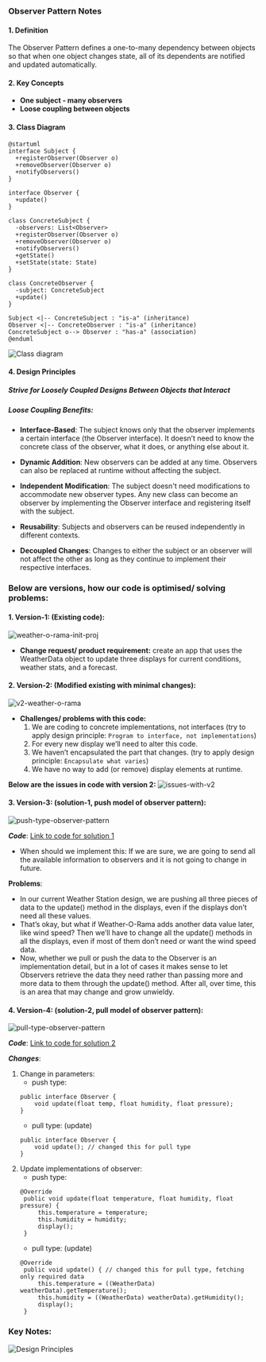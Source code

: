### Observer Pattern Notes

#### 1. Definition
The Observer Pattern defines a one-to-many dependency between objects so that when one object changes state, all of its dependents are notified and updated automatically.

#### 2. Key Concepts
- **One subject - many observers**
- **Loose coupling between objects**

#### 3. Class Diagram
```plantuml
@startuml
interface Subject {
  +registerObserver(Observer o)
  +removeObserver(Observer o)
  +notifyObservers()
}

interface Observer {
  +update()
}

class ConcreteSubject {
  -observers: List<Observer>
  +registerObserver(Observer o)
  +removeObserver(Observer o)
  +notifyObservers()
  +getState()
  +setState(state: State)
}

class ConcreteObserver {
  -subject: ConcreteSubject
  +update()
}

Subject <|-- ConcreteSubject : "is-a" (inheritance)
Observer <|-- ConcreteObserver : "is-a" (inheritance)
ConcreteSubject o--> Observer : "has-a" (association)
@enduml
```
![Class diagram](images/class-diagram-observer.png)

#### 4. Design Principles

##### Strive for Loosely Coupled Designs Between Objects that Interact

##### Loose Coupling Benefits:

- **Interface-Based**: The subject knows only that the observer implements a certain interface (the Observer interface). It doesn’t need to know the concrete class of the observer, what it does, or anything else about it.

- **Dynamic Addition**: New observers can be added at any time. Observers can also be replaced at runtime without affecting the subject.

- **Independent Modification**: The subject doesn't need modifications to accommodate new observer types. Any new class can become an observer by implementing the Observer interface and registering itself with the subject.

- **Reusability**: Subjects and observers can be reused independently in different contexts.

- **Decoupled Changes**: Changes to either the subject or an observer will not affect the other as long as they continue to implement their respective interfaces.


### Below are versions, how our code is optimised/ solving problems:

#### 1. Version-1: (Existing code):

![weather-o-rama-init-proj](images/initial-code.png)
- **Change request/ product requirement:** create an app
  that uses the WeatherData object to update three displays for current conditions, weather stats, and a forecast.

#### 2. Version-2: (Modified existing with minimal changes):
![v2-weather-o-rama](images/v2.png)
- **Challenges/ problems with this code:**
  1. We are coding to concrete implementations, not interfaces (try to apply design principle: `Program to interface, not implementations`)
  2. For every new display we’ll need to
     alter this code.
  3. We haven’t encapsulated the part that
     changes. (try to apply design principle: `Encapsulate what varies`)
  4. We have no way to add (or remove)
     display elements at runtime.

**Below are the issues in code with version 2:**
![issues-with-v2](images/issues-with-v2.png)

#### 3. Version-3: (solution-1, push model of observer pattern):
![push-type-observer-pattern](images/solution-1-push-type-observer-pattern.png)

***Code***:
[Link to code for solution 1](push-type-observer-pattern)

- When should we implement this: If we are sure, we are going to send all the available information to observers and 
it is not going to change in future.

**Problems**:
- In our current Weather Station design, we are pushing all three pieces of  data
to the update() method in the displays, even if  the displays don’t need all these values. 
- That’s okay, but what if  Weather-O-Rama adds another data value later, like wind speed? Then we’ll have to change all the update() methods in all the displays, even if  most of  them don’t need or want the wind speed data.
- Now, whether we pull or push the data to the Observer is an implementation
detail, but in a lot of  cases it makes sense to let Observers retrieve the data they need rather than passing more and more data to them through the update() method. After all, over time, this is an area that may change and grow unwieldy.

#### 4. Version-4: (solution-2, pull model of observer pattern):
![pull-type-observer-pattern](images/solution-2-pull-type-observer-pattern.png)

***Code***:
[Link to code for solution 2](pull-type-observer-pattern)

***Changes***:

1. Change in parameters:
   - push type:
    ```
    public interface Observer {
        void update(float temp, float humidity, float pressure);
    }
    ```
    - pull type: (update)
    ```
    public interface Observer {
        void update(); // changed this for pull type
    }
    ```
2. Update implementations of observer:
   - push type:
   ```
   @Override
    public void update(float temperature, float humidity, float pressure) {
        this.temperature = temperature;
        this.humidity = humidity;
        display();
    }
   ```
   - pull type: (update)
   ```
   @Override
    public void update() { // changed this for pull type, fetching only required data
        this.temperature = ((WeatherData) weatherData).getTemperature();
        this.humidity = ((WeatherData) weatherData).getHumidity();
        display();
    }
   ```


### Key Notes:

![Design Principles](images/design-principles-used.png)